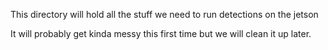 This directory will hold all the stuff we need to run detections on the jetson 

It will probably get kinda messy this first time but we will clean it up later. 